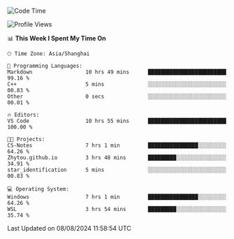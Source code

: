 <!--START_SECTION:waka-->
![Code Time](http://img.shields.io/badge/Code%20Time-1%2C892%20hrs%2020%20mins-blue)

![Profile Views](http://img.shields.io/badge/Profile%20Views-3-blue)

📊 **This Week I Spent My Time On** 

```text
🕑︎ Time Zone: Asia/Shanghai

💬 Programming Languages: 
Markdown                 10 hrs 49 mins      █████████████████████████   99.16 % 
C++                      5 mins              ░░░░░░░░░░░░░░░░░░░░░░░░░   00.83 % 
Other                    0 secs              ░░░░░░░░░░░░░░░░░░░░░░░░░   00.01 % 

🔥 Editors: 
VS Code                  10 hrs 55 mins      █████████████████████████   100.00 % 

🐱‍💻 Projects: 
CS-Notes                 7 hrs 1 min         ████████████████░░░░░░░░░   64.26 % 
Zhytou.github.io         3 hrs 48 mins       █████████░░░░░░░░░░░░░░░░   34.91 % 
star_identification      5 mins              ░░░░░░░░░░░░░░░░░░░░░░░░░   00.83 % 

💻 Operating System: 
Windows                  7 hrs 1 min         ████████████████░░░░░░░░░   64.26 % 
WSL                      3 hrs 54 mins       █████████░░░░░░░░░░░░░░░░   35.74 % 
```


 Last Updated on 08/08/2024 11:58:54 UTC
<!--END_SECTION:waka-->